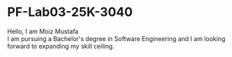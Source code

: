 # PF-Lab03-25K-3040
Hello, I am Moiz Mustafa\
I am pursuing a Bachelor's degree in Software Engineering and I am looking forward to expanding my skill ceiling.
